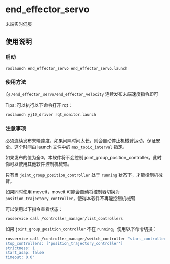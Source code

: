 # end_effector_servo

末端实时伺服

## 使用说明

### 启动

```sh
roslaunch end_effector_servo end_effector_servo.launch
```

### 使用方法

向 `/end_effector_servo/end_effector_velocity` 连续发布末端速度指令即可

Tips: 可以执行以下命令打开 rqt：

```sh
roslaunch yj10_driver rqt_monitor.launch
```

### 注意事项

必须连续发布末端速度，如果间隔时间太长，则会自动停止机械臂运动，保证安全。这个时间由 launch 文件中的 `max_topic_interval` 指定。

如果发布的值为全0，本软件将不会控制 joint_group_position_controller。此时你可以使用其他软件控制机械臂。

只有当 `joint_group_position_controller` 处于 `running` 状态下，才能控制机械臂。

如果同时使用 moveit，moveit 可能会自动将控制器切换为 `position_trajectory_controller`，使得本软件不再能控制机械臂

可以使用以下指令查看状态：

```sh
rosservice call /controller_manager/list_controllers
```

如果 `joint_group_position_controller` 不在 `running`，使用以下命令切换：

```sh
rosservice call /controller_manager/switch_controller "start_controllers: ['joint_group_position_controller']
stop_controllers: ['position_trajectory_controller']
strictness: 1
start_asap: false
timeout: 0.0"
```
